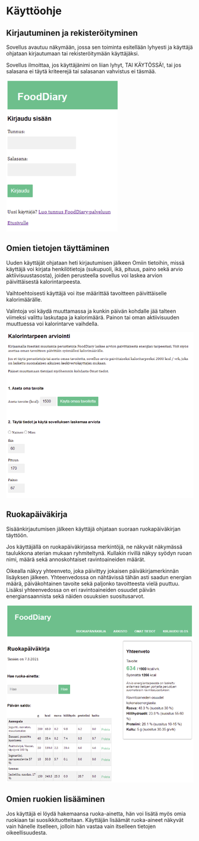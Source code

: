 # Käyttöohje

## Kirjautuminen ja rekisteröityminen

Sovellus avautuu näkymään, jossa sen toiminta esitellään lyhyesti ja käyttäjä ohjataan kirjautumaan tai 
rekisteröitymään käyttäjäksi.

Sovellus ilmoittaa, jos käyttäjänimi on liian lyhyt, TAI KÄYTÖSSÄ!, tai jos salasana ei täytä kriteerejä 
tai salasanan vahvistus ei täsmää.

<img src="https://github.com/mlkulmala/tsoha-FoodDiary/blob/master/documentation/images/login.png" width="300">


## Omien tietojen täyttäminen

Uuden käyttäjät ohjataan heti kirjautumisen jälkeen Omiin tietoihin, missä käyttäjä voi kirjata henkilötietoja 
(sukupuoli, ikä, pituus, paino sekä arvio aktiivisuustasosta), joiden perusteella sovellus voi laskea arvion 
päivittäisestä kalorintarpeesta. 

Vaihtoehtoisesti käyttäjä voi itse määrittää tavoitteen päivittäiselle kalorimäärälle. 

Valintoja voi käydä muuttamassa ja kunkin päivän kohdalle jää talteen viimeksi valittu laskutapa ja kalorimäärä. Painon
tai oman aktiivisuuden muuttuessa voi kalorintarve vaihdella.

<img src="https://github.com/mlkulmala/tsoha-FoodDiary/blob/master/documentation/images/set_goal.png" width="600">


## Ruokapäiväkirja

Sisäänkirjautumisen jälkeen käyttäjä ohjataan suoraan ruokapäiväkirjan täyttöön. 

Jos käyttäjällä on ruokapäiväkirjassa merkintöjä, ne näkyvät näkymässä taulukkona aterian mukaan ryhmiteltynä. Kullakin 
rivillä näkyy syödyn ruoan nimi, määrä sekä annoskohtaiset ravintoaineiden määrät.

Oikealla näkyy yhteenveto, joka päivittyy jokaisen päiväkirjamerkinnän lisäyksen jälkeen. Yhteenvedossa on nähtävissä 
tähän asti saadun energian määrä, päiväkohtainen tavoite sekä paljonko tavoitteesta vielä puuttuu. Lisäksi 
yhteenvedossa on eri ravintoaineiden osuudet päivän energiansaannista sekä näiden osuuksien suositusarvot. 

<img src="https://github.com/mlkulmala/tsoha-FoodDiary/blob/master/documentation/images/food_search.png" width="600">


## Omien ruokien lisääminen

Jos käyttäjä ei löydä hakemaansa ruoka-ainetta, hän voi lisätä myös omia ruokiaan tai suosikkituotteitaan. Käyttäjän
lisäämät ruoka-aineet näkyvät vain hänelle itselleen, jolloin hän vastaa vain itselleen tietojen oikeellisuudesta.





